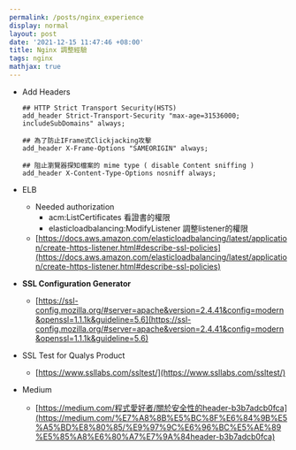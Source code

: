 ```yaml
---
permalink: /posts/nginx_experience
display: normal
layout: post
date: '2021-12-15 11:47:46 +08:00'
title: Nginx 調整經驗
tags: nginx
mathjax: true
---
```

- Add Headers
    
    ```
    ## HTTP Strict Transport Security(HSTS) 
    add_header Strict-Transport-Security "max-age=31536000; includeSubDomains" always;
    
    ## 為了防止IFrame式Clickjacking攻擊
    add_header X-Frame-Options "SAMEORIGIN" always;
    
    ## 阻止瀏覽器探知檔案的 mime type ( disable Content sniffing )
    add_header X-Content-Type-Options nosniff always;
    ```
    
- ELB
    - Needed authorization
        - acm:ListCertificates 看證書的權限
        - elasticloadbalancing:ModifyListener 調整listener的權限
    - [https://docs.aws.amazon.com/elasticloadbalancing/latest/application/create-https-listener.html#describe-ssl-policies](https://docs.aws.amazon.com/elasticloadbalancing/latest/application/create-https-listener.html#describe-ssl-policies)

- **SSL Configuration Generator**
    - [https://ssl-config.mozilla.org/#server=apache&version=2.4.41&config=modern&openssl=1.1.1k&guideline=5.6](https://ssl-config.mozilla.org/#server=apache&version=2.4.41&config=modern&openssl=1.1.1k&guideline=5.6)

- SSL Test for Qualys Product
    - [https://www.ssllabs.com/ssltest/](https://www.ssllabs.com/ssltest/)
- Medium
    - [https://medium.com/程式愛好者/關於安全性的header-b3b7adcb0fca](https://medium.com/%E7%A8%8B%E5%BC%8F%E6%84%9B%E5%A5%BD%E8%80%85/%E9%97%9C%E6%96%BC%E5%AE%89%E5%85%A8%E6%80%A7%E7%9A%84header-b3b7adcb0fca)
